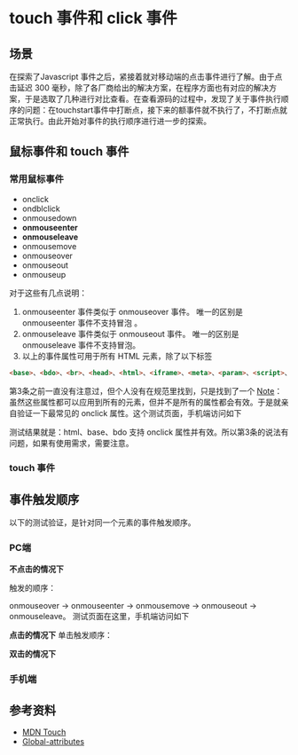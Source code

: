 # touch 事件和 click 事件
## 场景
在探索了Javascript 事件之后，紧接着就对移动端的点击事件进行了解。由于点击延迟 300 毫秒，除了各厂商给出的解决方案，在程序方面也有对应的解决方案，于是选取了几种进行对比查看。在查看源码的过程中，发现了关于事件执行顺序的问题：在touchstart事件中打断点，接下来的额事件就不执行了，不打断点就正常执行。由此开始对事件的执行顺序进行进一步的探索。

## 鼠标事件和 touch 事件
### 常用鼠标事件
- onclick
- ondblclick
- onmousedown
- **onmouseenter**
- **onmouseleave**
- onmousemove
- onmouseover
- onmouseout
- onmouseup

对于这些有几点说明：
1. onmouseenter 事件类似于 onmouseover 事件。 唯一的区别是 onmouseenter 事件不支持冒泡 。
2. onmouseleave 事件类似于 onmouseout 事件。 唯一的区别是 onmouseleave 事件不支持冒泡。
3. 以上的事件属性可用于所有 HTML 元素，除了以下标签
```html
<base>、<bdo>、<br>、<head>、<html>、<iframe>、<meta>、<param>、<script>、<style>、<title>
```

第3条之前一直没有注意过，但个人没有在规范里找到，只是找到了一个 [Note](https://www.w3.org/TR/2017/REC-html52-20171214/dom.html#global-attributes)：虽然这些属性都可以应用到所有的元素，但并不是所有的属性都会有效。于是就亲自验证一下最常见的 onclick 属性。这个测试页面，手机端访问如下

测试结果就是：html、base、bdo 支持 onclick 属性并有效。所以第3条的说法有问题，如果有使用需求，需要注意。

### touch 事件

## 事件触发顺序
以下的测试验证，是针对同一个元素的事件触发顺序。
### PC端
**不点击的情况下**

触发的顺序：

onmouseover -> onmouseenter -> onmousemove -> onmouseout -> onmouseleave。
测试页面在这里，手机端访问如下

**点击的情况下**
单击触发顺序：

**双击的情况下**

### 手机端


## 参考资料
- [MDN Touch](https://developer.mozilla.org/en-US/docs/Web/API/Touch)
- [Global-attributes](https://www.w3.org/TR/2017/REC-html52-20171214/dom.html#global-attributes)